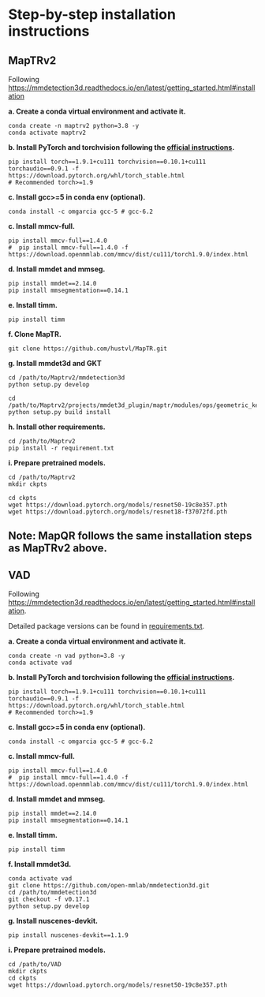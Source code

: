# Step-by-step installation instructions

## MapTRv2

Following https://mmdetection3d.readthedocs.io/en/latest/getting_started.html#installation



**a. Create a conda virtual environment and activate it.**
```shell
conda create -n maptrv2 python=3.8 -y
conda activate maptrv2
```

**b. Install PyTorch and torchvision following the [official instructions](https://pytorch.org/).**
```shell
pip install torch==1.9.1+cu111 torchvision==0.10.1+cu111 torchaudio==0.9.1 -f https://download.pytorch.org/whl/torch_stable.html
# Recommended torch>=1.9
```

**c. Install gcc>=5 in conda env (optional).**
```shell
conda install -c omgarcia gcc-5 # gcc-6.2
```

**c. Install mmcv-full.**
```shell
pip install mmcv-full==1.4.0
#  pip install mmcv-full==1.4.0 -f https://download.openmmlab.com/mmcv/dist/cu111/torch1.9.0/index.html
```

**d. Install mmdet and mmseg.**
```shell
pip install mmdet==2.14.0
pip install mmsegmentation==0.14.1
```

**e. Install timm.**
```shell
pip install timm
```


**f. Clone MapTR.**
```
git clone https://github.com/hustvl/MapTR.git
```

**g. Install mmdet3d and GKT**
```shell
cd /path/to/Maptrv2/mmdetection3d
python setup.py develop

cd /path/to/Maptrv2/projects/mmdet3d_plugin/maptr/modules/ops/geometric_kernel_attn
python setup.py build install

```

**h. Install other requirements.**
```shell
cd /path/to/Maptrv2
pip install -r requirement.txt
```

**i. Prepare pretrained models.**
```shell
cd /path/to/Maptrv2
mkdir ckpts

cd ckpts 
wget https://download.pytorch.org/models/resnet50-19c8e357.pth
wget https://download.pytorch.org/models/resnet18-f37072fd.pth
```

## Note: MapQR follows the same installation steps as MapTRv2 above.

## VAD

Following https://mmdetection3d.readthedocs.io/en/latest/getting_started.html#installation.

Detailed package versions can be found in [requirements.txt](../requirements.txt).



**a. Create a conda virtual environment and activate it.**
```shell
conda create -n vad python=3.8 -y
conda activate vad
```

**b. Install PyTorch and torchvision following the [official instructions](https://pytorch.org/).**
```shell
pip install torch==1.9.1+cu111 torchvision==0.10.1+cu111 torchaudio==0.9.1 -f https://download.pytorch.org/whl/torch_stable.html
# Recommended torch>=1.9
```

**c. Install gcc>=5 in conda env (optional).**
```shell
conda install -c omgarcia gcc-5 # gcc-6.2
```

**c. Install mmcv-full.**
```shell
pip install mmcv-full==1.4.0
#  pip install mmcv-full==1.4.0 -f https://download.openmmlab.com/mmcv/dist/cu111/torch1.9.0/index.html
```

**d. Install mmdet and mmseg.**
```shell
pip install mmdet==2.14.0
pip install mmsegmentation==0.14.1
```

**e. Install timm.**
```shell
pip install timm
```

**f. Install mmdet3d.**
```shell
conda activate vad
git clone https://github.com/open-mmlab/mmdetection3d.git
cd /path/to/mmdetection3d
git checkout -f v0.17.1
python setup.py develop
```

**g. Install nuscenes-devkit.**
```shell
pip install nuscenes-devkit==1.1.9
```

**i. Prepare pretrained models.**
```shell
cd /path/to/VAD
mkdir ckpts
cd ckpts 
wget https://download.pytorch.org/models/resnet50-19c8e357.pth
```